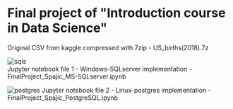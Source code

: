 # Final project of "Introduction course in Data Science"

Original CSV from kaggle compressed with 7zip - US_births(2018).7z    

![sqls](https://cdn.deso.tech/wp-content/uploads/2019/08/30160219/Sql_server_logo.png "SQLserver")    
Jupyter notebook file 1 - Windows-SQLserver implementation - FinalProject_Spajic_MS-SQLserver.ipynb    
    
![postgres](https://zdnet4.cbsistatic.com/hub/i/r/2018/04/19/092cbf81-acac-4f3a-91a1-5a26abc1721f/resize/370xauto/ce84e38cb1c1a7c5a2c9e4c337e108ba/postgresql-logo.png "postgreSQL")
Jupyter notebook file 2 - Linux-postgres implementation - FinalProject_Spajic_PostgreSQL.ipynb
